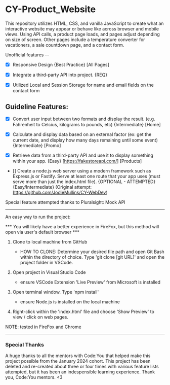 # CY-Product_Website

This repository utilizes HTML, CSS, and vanilla JavaScript to create what an interactive website may appear or behave like across browser and mobile views. Using API calls, a product page loads, and pages adjust depending on size of screen. Other pages include a temperature converter for vacationers, a sale countdown page, and a contact form.

Unofficial features --

- [x] Responsive Design {Best Practice} [All Pages]

- [x] Integrate a third-party API into project. {REQ}

- [x] Utilized Local and Session Storage for name and email fields on the contact form





## Guideline Features: 

- [x] Convert user input between two formats and display the result. (e.g. Fahrenheit to Celcius, kilograms to pounds, etc) {Intermediate} [Home]

- [x] Calculate and display data based on an external factor (ex: get the current date, and display how many days remaining until some event) {Intermediate} [Promo]

- [x] Retrieve data from a third-party API and use it to display something within your app. {Easy} [https://fakestoreapi.com/] [Products]

- [] Create a node.js web server using a modern framework such as Express.js or Fastify.  Serve at least one route that your app uses (must serve more than just the index.html file). {OPTIONAL - ATTEMPTED} {Easy/Intermediate} (Original attempt: https://github.com/JodieMullins/CY-WebDev)


Special feature attempted thanks to Pluralsight: Mock API 

----------------------------------------------------------------------------------------

An easy way to run the project:

*** You will likely have a better experience in FireFox, but this method will open via user's default browser ***

1. Clone to local machine from GitHub
    - HOW TO CLONE: Determine your desired file path and open Git Bash within the directory of choice. Type 'git clone [git URL]' and open the project folder in VSCode.

2. Open project in Visual Studio Code
    - ensure VSCode Extension 'Live Preview' from Microsoft is installed

3. Open terminal window. Type 'npm install'
    - ensure Node.js is installed on the local machine

4. Right-click within the 'index.html' file and choose 'Show Preview' to view / click on web pages. 

NOTE: tested in FireFox and Chrome

-------------------------------------------------------------------------------------------

### Special Thanks

A huge thanks to all the mentors with Code:You that helped make this project possible from the January 2024 cohort. This project has been deleted and re-created about three or four times with various feature lists attempted, but it has been an indespensible learning experience. Thank you, Code:You mentors. <3 



